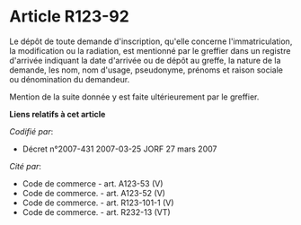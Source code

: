 # Article R123-92

Le dépôt de toute demande d'inscription, qu'elle concerne l'immatriculation, la modification ou la radiation, est mentionné
par le greffier dans un registre d'arrivée indiquant la date d'arrivée ou de dépôt au greffe, la nature de la demande, les
nom, nom d'usage, pseudonyme, prénoms et raison sociale ou dénomination du demandeur.

Mention de la suite donnée y est faite ultérieurement par le greffier.

**Liens relatifs à cet article**

_Codifié par_:

  - Décret n°2007-431 2007-03-25 JORF 27 mars 2007

_Cité par_:

  - Code de commerce - art. A123-53 (V)
  - Code de commerce. - art. A123-52 (V)
  - Code de commerce. - art. R123-101-1 (V)
  - Code de commerce. - art. R232-13 (VT)
